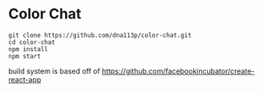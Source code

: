 # Color Chat 

```
git clone https://github.com/dna113p/color-chat.git
cd color-chat
npm install
npm start
```

build system is based off of https://github.com/facebookincubator/create-react-app
